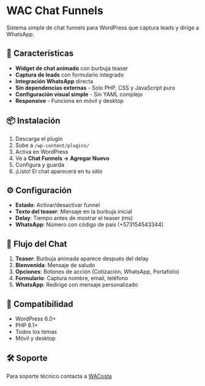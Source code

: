 # WAC Chat Funnels

Sistema simple de chat funnels para WordPress que captura leads y dirige a WhatsApp.

## 🚀 Características

- **Widget de chat animado** con burbuja teaser
- **Captura de leads** con formulario integrado
- **Integración WhatsApp** directa
- **Sin dependencias externas** - Solo PHP, CSS y JavaScript puro
- **Configuración visual simple** - Sin YAML complejo
- **Responsive** - Funciona en móvil y desktop

## 📦 Instalación

1. Descarga el plugin
2. Sube a `/wp-content/plugins/`
3. Activa en WordPress
4. Ve a **Chat Funnels → Agregar Nuevo**
5. Configura y guarda
6. ¡Listo! El chat aparecerá en tu sitio

## ⚙️ Configuración

- **Estado**: Activar/desactivar funnel
- **Texto del teaser**: Mensaje en la burbuja inicial
- **Delay**: Tiempo antes de mostrar el teaser (ms)
- **WhatsApp**: Número con código de país (+573154543344)

## 🎯 Flujo del Chat

1. **Teaser**: Burbuja animada aparece después del delay
2. **Bienvenida**: Mensaje de saludo
3. **Opciones**: Botones de acción (Cotización, WhatsApp, Portafolio)
4. **Formulario**: Captura nombre, email, teléfono
5. **WhatsApp**: Redirige con mensaje personalizado

## 📱 Compatibilidad

- WordPress 6.0+
- PHP 8.1+
- Todos los temas
- Móvil y desktop

## 🛠️ Soporte

Para soporte técnico contacta a [WACosta](https://wacosta.com)